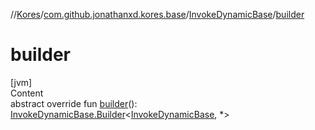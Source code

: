 //[Kores](../../index.md)/[com.github.jonathanxd.kores.base](../index.md)/[InvokeDynamicBase](index.md)/[builder](builder.md)



# builder  
[jvm]  
Content  
abstract override fun [builder](builder.md)(): [InvokeDynamicBase.Builder](-builder/index.md)<[InvokeDynamicBase](index.md), *>  



